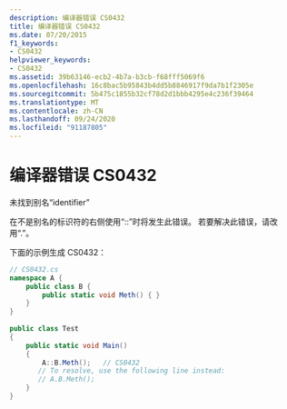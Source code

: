 ```yaml
---
description: 编译器错误 CS0432
title: 编译器错误 CS0432
ms.date: 07/20/2015
f1_keywords:
- CS0432
helpviewer_keywords:
- CS0432
ms.assetid: 39b63146-ecb2-4b7a-b3cb-f68fff5069f6
ms.openlocfilehash: 16c8bac5b95843b4dd5b8846917f9da7b1f2305e
ms.sourcegitcommit: 5b475c1855b32cf78d2d1bbb4295e4c236f39464
ms.translationtype: MT
ms.contentlocale: zh-CN
ms.lasthandoff: 09/24/2020
ms.locfileid: "91187805"
---
```

# <a name="compiler-error-cs0432"></a>编译器错误 CS0432

未找到别名“identifier”  
  
 在不是别名的标识符的右侧使用“::”时将发生此错误。 若要解决此错误，请改用“.”。  
  
 下面的示例生成 CS0432：  
  
```csharp  
// CS0432.cs  
namespace A {  
    public class B {  
        public static void Meth() { }  
    }  
}  
  
public class Test  
{  
    public static void Main()  
    {  
        A::B.Meth();   // CS0432  
       // To resolve, use the following line instead:  
       // A.B.Meth();  
    }  
}  
```
